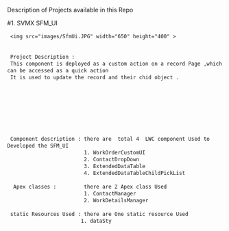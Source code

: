 
Description of Projects  available in this Repo
 
#1. SVMX SFM_UI 

     <img src="images/SfmUi.JPG" width="650" height="400" >

   
     Project Description : 
     This component is deployed as a custom action on a record Page ,which can be accessed as a quick action 
     It is used to update the record and their chid object .
     
   
   

 
  
     
 
     Component description : there are  total 4  LWC component Used to Developed the SFM_UI
                             1. WorkOrderCustomUI
                             2. ContactDropDown
                             3. ExtendedDataTable
                             4. ExtendedDataTableChildPickList
                             
      Apex classes :         there are 2 Apex class Used 
                             1. ContactManager 
                             2. WorkDetailsManager
                             
     static Resources Used : there are One static resource Used 
                            1. dataSty
     
     
     
     
     


